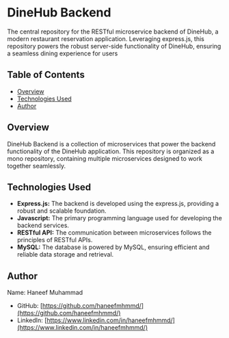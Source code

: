 # DineHub Backend

The central repository for the RESTful microservice backend of DineHub, a modern restaurant reservation application. Leveraging express.js, this repository powers the robust server-side functionality of DineHub, ensuring a seamless dining experience for users

## Table of Contents

- [Overview](#overview)
- [Technologies Used](#technologies-used)
- [Author](#author)

## Overview

DineHub Backend is a collection of microservices that power the backend functionality of the DineHub application. This repository is organized as a mono repository, containing multiple microservices designed to work together seamlessly.

## Technologies Used

- **Express.js:** The backend is developed using the express.js, providing a robust and scalable foundation.
- **Javascript:** The primary programming language used for developing the backend services.
- **RESTful API:** The communication between microservices follows the principles of RESTful APIs.
- **MySQL:** The database is powered by MySQL, ensuring efficient and reliable data storage and retrieval.

## Author

Name: Haneef Muhammad
- GitHub: [https://github.com/haneefmhmmd/](https://github.com/haneefmhmmd/)
- LinkedIn: [https://www.linkedin.com/in/haneefmhmmd/](https://www.linkedin.com/in/haneefmhmmd/)
